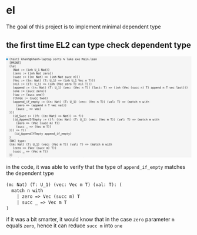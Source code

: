 # el

The goal of this project is to implement minimal dependent type

## the first time EL2 can type check dependent type

![screenshot1.png](https://raw.githubusercontent.com/fbundle/sorts/refs/heads/master/assets/screenshot1.png)

in the code, it was able to verify that the type of `append_if_empty` matches the dependent type 
```lean
(m: Nat) (T: U_1) (vec: Vec m T) (val: T): (
  match n with
    | zero => Vec (succ m) T
    | succ _ => Vec m T
)
```

if it was a bit smarter, it would know that in the case `zero` parameter `m` equals `zero`, hence it can reduce `succ m` into `one`
